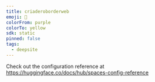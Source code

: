 ```yaml
---
title: criaderoborderweb
emoji: 🐳
colorFrom: purple
colorTo: yellow
sdk: static
pinned: false
tags:
  - deepsite
---
```


Check out the configuration reference at https://huggingface.co/docs/hub/spaces-config-reference